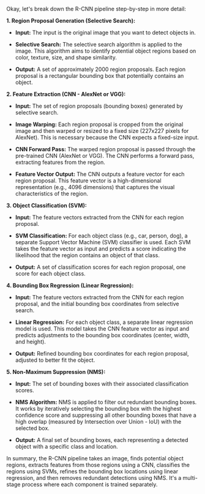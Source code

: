 Okay, let's break down the R-CNN pipeline step-by-step in more detail:

**1. Region Proposal Generation (Selective Search):**

- **Input:** The input is the original image that you want to detect objects in.
    
- **Selective Search:** The selective search algorithm is applied to the image. This algorithm aims to identify potential object regions based on color, texture, size, and shape similarity.
    
- **Output:** A set of approximately 2000 region proposals. Each region proposal is a rectangular bounding box that potentially contains an object.
    

**2. Feature Extraction (CNN - AlexNet or VGG):**

- **Input:** The set of region proposals (bounding boxes) generated by selective search.
    
- **Image Warping:** Each region proposal is cropped from the original image and then warped or resized to a fixed size (227x227 pixels for AlexNet). This is necessary because the CNN expects a fixed-size input.
    
- **CNN Forward Pass:** The warped region proposal is passed through the pre-trained CNN (AlexNet or VGG). The CNN performs a forward pass, extracting features from the region.
    
- **Feature Vector Output:** The CNN outputs a feature vector for each region proposal. This feature vector is a high-dimensional representation (e.g., 4096 dimensions) that captures the visual characteristics of the region.
    

**3. Object Classification (SVM):**

- **Input:** The feature vectors extracted from the CNN for each region proposal.
    
- **SVM Classification:** For each object class (e.g., car, person, dog), a separate Support Vector Machine (SVM) classifier is used. Each SVM takes the feature vector as input and predicts a score indicating the likelihood that the region contains an object of that class.
    
- **Output:** A set of classification scores for each region proposal, one score for each object class.
    

**4. Bounding Box Regression (Linear Regression):**

- **Input:** The feature vectors extracted from the CNN for each region proposal, and the initial bounding box coordinates from selective search.
    
- **Linear Regression:** For each object class, a separate linear regression model is used. This model takes the CNN feature vector as input and predicts adjustments to the bounding box coordinates (center, width, and height).
    
- **Output:** Refined bounding box coordinates for each region proposal, adjusted to better fit the object.
    

**5. Non-Maximum Suppression (NMS):**

- **Input:** The set of bounding boxes with their associated classification scores.
    
- **NMS Algorithm:** NMS is applied to filter out redundant bounding boxes. It works by iteratively selecting the bounding box with the highest confidence score and suppressing all other bounding boxes that have a high overlap (measured by Intersection over Union - IoU) with the selected box.
    
- **Output:** A final set of bounding boxes, each representing a detected object with a specific class and location.
    

In summary, the R-CNN pipeline takes an image, finds potential object regions, extracts features from those regions using a CNN, classifies the regions using SVMs, refines the bounding box locations using linear regression, and then removes redundant detections using NMS. It's a multi-stage process where each component is trained separately.
